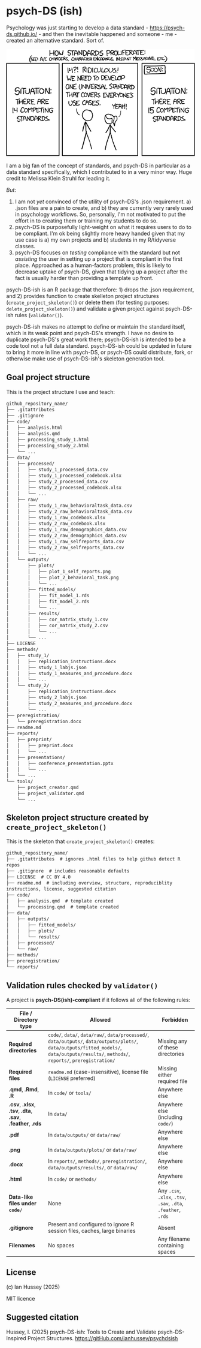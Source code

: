 # psych-DS (ish)

Psychology was just starting to develop a data standard - https://psych-ds.github.io/ - and then the inevitable happened and someone - me -  created an alternative standard. Sort of. 

![standards_proliferate](./man/figures/standards_proliferate.png)

I am a big fan of the concept of standards, and psych-DS in particular as a data standard specifically, which I contributed to in a very minor way. Huge credit to Melissa Klein Struhl for leading it. 

*But*:

1. I am not *yet* convinced of the utility of psych-DS's .json requirement. a) .json files are a pain to create, and b) they are currently very rarely used in psychology workflows. So, personally, I'm not motivated to put the effort in to creating them or training my students to do so.
2. psych-DS is purposefully light-weight on what it requires users to do to be compliant. I'm ok being slightly more heavy handed given that my use case is a) my own projects and b) students in my R/tidyverse classes.
3. psych-DS focuses on *testing* compliance with the standard but not *assisting* the user in setting up a project that is compliant in the first place. Approached as a human-factors problem, this is likely to decrease uptake of psych-DS, given that tidying up a project after the fact is usually harder than providing a template up front.

psych-DS-ish is an R package that therefore: 1) drops the .json requirement, and 2) provides function to create skelleton project structures (`create_project_skeleton()`) or delete them (for testing purposes: `delete_project_skeleton()`) and validate a given project against psych-DS-ish rules (`validator()`). 

psych-DS-ish makes no attempt to define or maintain the standard itself, which is its weak point and psych-DS's strength. I have no desire to duplicate psych-DS's great work there; psych-DS-ish is intended to be a code tool not a full data standard. psych-DS-ish could be updated in future to bring it more in line with psych-DS, or psych-DS could distribute, fork, or otherwise make use of psych-DS-ish's skeleton generation tool. 

## Goal project structure

This is the project structure I use and teach:

``` text
github_repository_name/
├── .gitattributes
├── .gitignore
├── code/
│   ├── analysis.html
│   ├── analysis.qmd
│   ├── processing_study_1.html
│   ├── processing_study_2.html
│   └── ...
├── data/
│   ├── processed/
│   │   ├── study_1_processed_data.csv
│   │   ├── study_1_processed_codebook.xlsx
│   │   ├── study_2_processed_data.csv
│   │   ├── study_2_processed_codebook.xlsx
│   │   └── ...
│   ├── raw/
│   │   ├── study_1_raw_behavioraltask_data.csv
│   │   ├── study_2_raw_behavioraltask_data.csv
│   │   ├── study_1_raw_codebook.xlsx
│   │   ├── study_2_raw_codebook.xlsx
│   │   ├── study_1_raw_demographics_data.csv
│   │   ├── study_2_raw_demographics_data.csv
│   │   ├── study_1_raw_selfreports_data.csv
│   │   ├── study_2_raw_selfreports_data.csv
│   │   └── ...
│   └── outputs/
│       ├── plots/
│       │   ├── plot_1_self_reports.png
│       │   ├── plot_2_behavioral_task.png
│       │   └── ...
│       ├── fitted_models/
│       │   ├── fit_model_1.rds
│       │   ├── fit_model_2.rds
│       │   └── ...
│       ├── results/
│       │   ├── cor_matrix_study_1.csv
│       │   ├── cor_matrix_study_2.csv
│       │   └── ...
│       └── ...
├── LICENSE
├── methods/
│   ├── study_1/
│   │   ├── replication_instructions.docx
│   │   ├── study_1_labjs.json
│   │   ├── study_1_measures_and_procedure.docx
│   │   └── ...
│   └── study_2/
│       ├── replication_instructions.docx
│       ├── study_2_labjs.json
│       ├── study_2_measures_and_procedure.docx
│       └── ...
├── preregistration/
│   └── preregistration.docx
├── readme.md
├── reports/
│   ├── preprint/
│   │   ├── preprint.docx
│   │   └── ...
│   ├── presentations/
│   │   ├── conference_presentation.pptx
│   │   └── ...
│   └── ...
└── tools/
    ├── project_creator.qmd
    ├── project_validator.qmd
    └── ...
```



## Skeleton project structure created by `create_project_skeleton()`

This is the skeleton that  `create_project_skeleton()` creates:

```text
github_repository_name/
├── .gitattributes  # ignores .html files to help github detect R repos
├── .gitignore  # includes reasonable defaults
├── LICENSE  # CC BY 4.0
├── readme.md  # including overview, structure, reproduciblity instructions, license, suggested citation
├── code/
│   ├── analysis.qmd  # template created
│   └── processing.qmd  # template created
├── data/
│   ├── outputs/
│   │   ├── fitted_models/
│   │   ├── plots/
│   │   └── results/
│   ├── processed/
│   └── raw/
├── methods/
├── preregistration/
└── reports/
```



## Validation rules checked by `validator()`

A project is **psych-DS(ish)-compliant** if it follows all of the following rules:

| **File / Directory type** | **Allowed** | **Forbidden** |
|---------------------------|-------------|---------------|
| **Required directories**  | `code/`, `data/`, `data/raw/`, `data/processed/`, `data/outputs/`, `data/outputs/plots/`, `data/outputs/fitted_models/`, `data/outputs/results/`, `methods/`, `reports/`, `preregistration/` | Missing any of these directories |
| **Required files**        | `readme.md` (case-insensitive), license file (`LICENSE` preferred) | Missing either required file |
| **.qmd**, **.Rmd**, **.R** | In `code/` or `tools/` | Anywhere else |
| **.csv**, **.xlsx**, **.tsv**, **.dta**, **.sav**, **.feather**, **.rds** | In `data/` | Anywhere else (including `code/`) |
| **.pdf**                  | In `data/outputs/` or `data/raw/` | Anywhere else |
| **.png**                  | In `data/outputs/plots/` or `data/raw/` | Anywhere else |
| **.docx**                 | In `reports/`, `methods/`, `preregistration/`, `data/outputs/results/`, or `data/raw/` | Anywhere else |
| **.html**                 | In `code/` or `methods/` | Anywhere else |
| **Data-like files under `code/`** | None | Any `.csv`, `.xlsx`, `.tsv`, `.sav`, `.dta`, `.feather`, `.rds` |
| **.gitignore**            | Present and configured to ignore R session files, caches, large binaries | Absent |
| **Filenames**             | No spaces | Any filename containing spaces |



## License

(c) Ian Hussey (2025)

MIT licence

## Suggested citation
Hussey, I. (2025) psych-DS-ish: Tools to Create and Validate psych-DS-Inspired Project Structures. https://gitHub.com/ianhussey/psychdsish
